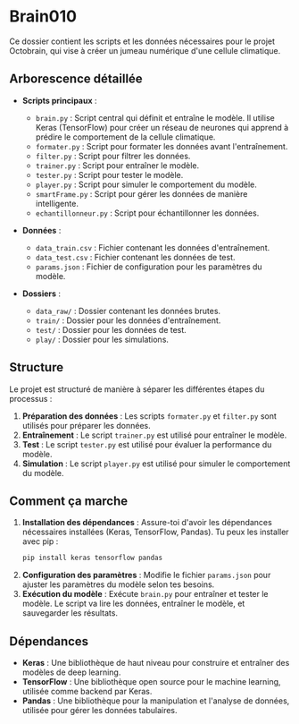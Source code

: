 # Brain010

Ce dossier contient les scripts et les données nécessaires pour le projet Octobrain, qui vise à créer un jumeau numérique d'une cellule climatique.

## Arborescence détaillée

- **Scripts principaux** :
  - `brain.py` : Script central qui définit et entraîne le modèle. Il utilise Keras (TensorFlow) pour créer un réseau de neurones qui apprend à prédire le comportement de la cellule climatique.
  - `formater.py` : Script pour formater les données avant l'entraînement.
  - `filter.py` : Script pour filtrer les données.
  - `trainer.py` : Script pour entraîner le modèle.
  - `tester.py` : Script pour tester le modèle.
  - `player.py` : Script pour simuler le comportement du modèle.
  - `smartFrame.py` : Script pour gérer les données de manière intelligente.
  - `echantillonneur.py` : Script pour échantillonner les données.

- **Données** :
  - `data_train.csv` : Fichier contenant les données d'entraînement.
  - `data_test.csv` : Fichier contenant les données de test.
  - `params.json` : Fichier de configuration pour les paramètres du modèle.

- **Dossiers** :
  - `data_raw/` : Dossier contenant les données brutes.
  - `train/` : Dossier pour les données d'entraînement.
  - `test/` : Dossier pour les données de test.
  - `play/` : Dossier pour les simulations.

## Structure

Le projet est structuré de manière à séparer les différentes étapes du processus :
1. **Préparation des données** : Les scripts `formater.py` et `filter.py` sont utilisés pour préparer les données.
2. **Entraînement** : Le script `trainer.py` est utilisé pour entraîner le modèle.
3. **Test** : Le script `tester.py` est utilisé pour évaluer la performance du modèle.
4. **Simulation** : Le script `player.py` est utilisé pour simuler le comportement du modèle.

## Comment ça marche

1. **Installation des dépendances** : Assure-toi d'avoir les dépendances nécessaires installées (Keras, TensorFlow, Pandas). Tu peux les installer avec pip :
   ```bash
   pip install keras tensorflow pandas
   ```
2. **Configuration des paramètres** : Modifie le fichier `params.json` pour ajuster les paramètres du modèle selon tes besoins.
3. **Exécution du modèle** : Exécute `brain.py` pour entraîner et tester le modèle. Le script va lire les données, entraîner le modèle, et sauvegarder les résultats.

## Dépendances

- **Keras** : Une bibliothèque de haut niveau pour construire et entraîner des modèles de deep learning.
- **TensorFlow** : Une bibliothèque open source pour le machine learning, utilisée comme backend par Keras.
- **Pandas** : Une bibliothèque pour la manipulation et l'analyse de données, utilisée pour gérer les données tabulaires. 